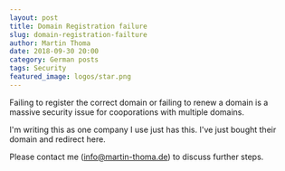 ```yaml
---
layout: post
title: Domain Registration failure
slug: domain-registration-failture
author: Martin Thoma
date: 2018-09-30 20:00
category: German posts
tags: Security
featured_image: logos/star.png
---
```

Failing to register the correct domain or failing to renew a domain is a massive
security issue for cooporations with multiple domains.

I'm writing this as one company I use just has this. I've just bought their
domain and redirect here.

Please contact me (info@martin-thoma.de) to discuss further steps.

